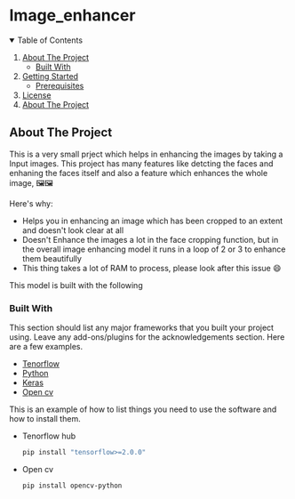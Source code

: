# Image_enhancer

<details open="open">
  <summary>Table of Contents</summary>
  <ol>
    <li>
      <a href="#about-the-project">About The Project</a>
      <ul>
        <li><a href="#built-with">Built With</a></li>
      </ul>
    </li>
    <li>
      <a href="#getting-started">Getting Started</a>
      <ul>
        <li><a href="#prerequisites">Prerequisites</a></li>
      </ul>
    </li>
    <li><a href="#license">License</a></li>
    <li><a href="#About the project">About The Project</a></li>
  </ol>
</details>

## About The Project

This is a very small prject which helps in enhancing the images by taking a Input images. This project has many features like detcting the faces and enhaning the faces itself
and also a feature which enhances the whole image, 🖼🖼

Here's why:
* Helps you in enhancing an image which has been cropped to an extent and doesn't look clear at all
* Doesn't Enhance the images a lot in the face cropping function, but in the overall image enhancing model it runs in a loop of 2 or 3 to enhance them beautifully
* This thing takes a lot of RAM to process, please look after this issue :smile:

This model is built with the following
### Built With

This section should list any major frameworks that you built your project using. Leave any add-ons/plugins for the acknowledgements section. Here are a few examples.
* [Tenorflow](https://www.tensorflow.org/)
* [Python](https://www.python.org/)
* [Keras](https://keras.io/)
* [Open cv](https://opencv.org/)


This is an example of how to list things you need to use the software and how to install them.
* Tenorflow hub 
  ```sh
  pip install "tensorflow>=2.0.0"
  ```
* Open cv
  ```sh
  pip install opencv-python
  ```
  

  
 
